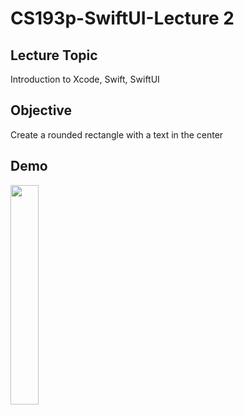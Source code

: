 #  CS193p-SwiftUI-Lecture 2

## Lecture Topic
Introduction to Xcode, Swift, SwiftUI

## Objective 
Create a rounded rectangle with a text in the center

## Demo
<img src="https://user-images.githubusercontent.com/87092187/236478702-c67efd86-dcfb-4d47-bbf5-48760552f359.png"  width="30%">

